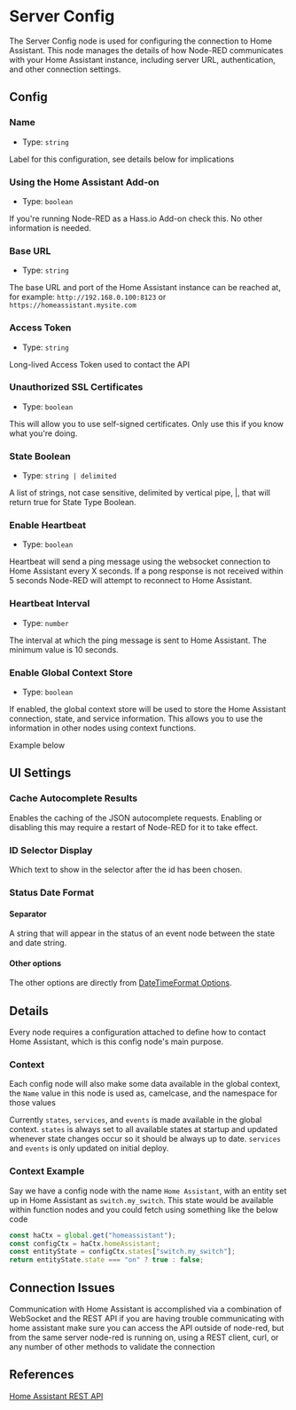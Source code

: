 # Server Config

The Server Config node is used for configuring the connection to Home Assistant. This node manages the details of how Node-RED communicates with your Home Assistant instance, including server URL, authentication, and other connection settings.

## Config

### Name

- Type: `string`

Label for this configuration, see details below for implications

### Using the Home Assistant Add-on

- Type: `boolean`

If you're running Node-RED as a Hass.io Add-on check this. No other information is needed.

### Base URL

- Type: `string`

The base URL and port of the Home Assistant instance can be reached at, for example: `http://192.168.0.100:8123` or `https://homeassistant.mysite.com`

### Access Token

- Type: `string`

Long-lived Access Token used to contact the API

### Unauthorized SSL Certificates

- Type: `boolean`

This will allow you to use self-signed certificates. Only use this if you know what you're doing.

### State Boolean

- Type: `string | delimited`

A list of strings, not case sensitive, delimited by vertical pipe, |, that will return true for State Type Boolean.

### Enable Heartbeat

- Type: `boolean`

Heartbeat will send a ping message using the websocket connection to Home Assistant every X seconds. If a pong response is not received within 5 seconds Node-RED will attempt to reconnect to Home Assistant.

### Heartbeat Interval

- Type: `number`

The interval at which the ping message is sent to Home Assistant. The minimum value is 10 seconds.

### Enable Global Context Store

- Type: `boolean`

If enabled, the global context store will be used to store the Home Assistant connection, state, and service information. This allows you to use the information in other nodes using context functions.

Example below

## UI Settings

### Cache Autocomplete Results

Enables the caching of the JSON autocomplete requests. Enabling or disabling this may require a restart of Node-RED for it to take effect.

### ID Selector Display

Which text to show in the selector after the id has been chosen.

### Status Date Format

#### Separator

A string that will appear in the status of an event node between the state and date string.

#### Other options

The other options are directly from [DateTimeFormat Options](https://developer.mozilla.org/en-US/docs/Web/JavaScript/Reference/Global_Objects/Intl/DateTimeFormat/DateTimeFormat#options).

## Details

Every node requires a configuration attached to define how to contact Home Assistant, which is this config node's main purpose.

### Context

Each config node will also make some data available in the global context, the `Name` value in this node is used as, camelcase, and the namespace for those values

Currently `states`, `services`, and `events` is made available in the global context. `states` is always set to all available states at startup and updated whenever state changes occur so it should be always up to date. `services` and `events` is only updated on initial deploy.

### Context Example

Say we have a config node with the name `Home Assistant`, with an entity set up in Home Assistant as `switch.my_switch`. This state would be available within function nodes and you could fetch using something like the below code

```js
const haCtx = global.get("homeassistant");
const configCtx = haCtx.homeAssistant;
const entityState = configCtx.states["switch.my_switch"];
return entityState.state === "on" ? true : false;
```

## Connection Issues

Communication with Home Assistant is accomplished via a combination of WebSocket and the REST API if you are having trouble communicating with home assistant make sure you can access the API outside of node-red, but from the same server node-red is running on, using a REST client, curl, or any number of other methods to validate the connection

## References

[Home Assistant REST API](https://home-assistant.io/developers/rest_api)
